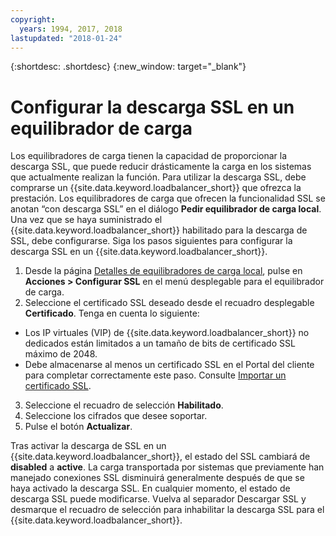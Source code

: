 ```yaml
---
copyright:
  years: 1994, 2017, 2018
lastupdated: "2018-01-24"
---
```


{:shortdesc: .shortdesc}
{:new_window: target="_blank"}

# Configurar la descarga SSL en un equilibrador de carga

Los equilibradores de carga tienen la capacidad de proporcionar la descarga SSL, que puede reducir drásticamente la carga en los sistemas que actualmente realizan la función. Para utilizar la descarga SSL, debe comprarse un {{site.data.keyword.loadbalancer_short}} que ofrezca la prestación. Los equilibradores de carga que ofrecen la funcionalidad SSL se anotan “con descarga SSL” en el diálogo **Pedir equilibrador de carga local**. Una vez que se haya suministrado el {{site.data.keyword.loadbalancer_short}} habilitado para la descarga de SSL, debe configurarse. Siga los pasos siguientes para configurar la descarga SSL en un {{site.data.keyword.loadbalancer_short}}.

1. Desde la página [Detalles de equilibradores de carga local](view-all-load-balancers.html), pulse en **Acciones > Configurar SSL** en el menú desplegable para el equilibrador de carga.
2. Seleccione el certificado SSL deseado desde el recuadro desplegable **Certificado**. Tenga en cuenta lo siguiente:
  - Los IP virtuales (VIP) de {{site.data.keyword.loadbalancer_short}} no dedicados están limitados a un tamaño de bits de certificado SSL máximo de 2048.
  - Debe almacenarse al menos un certificado SSL en el Portal del cliente para completar correctamente este paso. Consulte [Importar un certificado SSL](import-ssl-cert.html).
3. Seleccione el recuadro de selección **Habilitado**.
4. Seleccione los cifrados que desee soportar.
5. Pulse el botón **Actualizar**.

Tras activar la descarga de SSL en un {{site.data.keyword.loadbalancer_short}}, el estado del SSL cambiará de **disabled** a **active**. La carga transportada por sistemas que previamente han manejado conexiones SSL disminuirá generalmente después de que se haya activado la descarga SSL. En cualquier momento, el estado de descarga SSL puede modificarse. Vuelva al separador Descargar SSL y desmarque el recuadro de selección para inhabilitar la descarga SSL para el {{site.data.keyword.loadbalancer_short}}.

